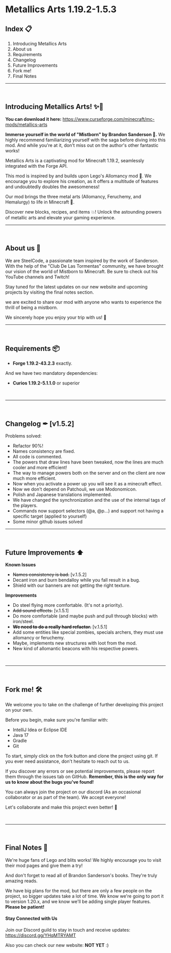 # Metallics Arts 1.19.2-1.5.3



## Index 📋
1. Introducing Metallics Arts
2. About us
3. Requirements
4. Changelog
5. Future Improvements
6. Fork me!
7. Final Notes
---
<br>

## **Introducing Metallics Arts! ✨📘**

**You can download it here:** https://www.curseforge.com/minecraft/mc-mods/metallics-arts

**Immerse yourself in the world of "Mistborn" by Brandon Sanderson 💫.** We highly recommend familiarizing yourself with the saga before diving into this mod. And while you're at it, don't miss out on the author's other fantastic works!

Metallics Arts is a captivating mod for Minecraft 1.19.2, seamlessly integrated with the Forge API.

This mod is inspired by and builds upon Lego's Allomancy mod 🌟. We encourage you to explore his creation, as it offers a multitude of features and undoubtedly doubles the awesomeness!

Our mod brings the three metal arts (Allomancy, Feruchemy, and Hemalurgy) to life in Minecraft 🌌.

Discover new blocks, recipes, and items 💥! Unlock the astounding powers of metallic arts and elevate your gaming experience.
<br>

------

<br>

## **About us 🙋**
We are SteelCode, a passionate team inspired by the work of Sanderson. With the help of the "Club De Las Tormentas" community, we have brought our vision of the world of Mistborn to Minecraft. Be sure to check out his YouTube channels and Twitch!

Stay tuned for the latest updates on our new website and upcoming projects by visiting the final notes section.

we are excited to share our mod with anyone who wants to experience the thrill of being a mistborn.

We sincerely hope you enjoy your trip with us! 🎉
<br>

------

<br>

## **Requirements 📦**

- **Forge 1.19.2-43.2.3** exactly.

And we have two mandatory dependencies:
- **Curios 1.19.2-5.1.1.0** or superior

<br>

------

<br>

## **Changelog ✒ [v1.5.2]️** 

Problems solved:
- Refactor 90%!
- Names consistency are fixed.
- All code is commented.
- The powers that draw lines have been tweaked, now the lines are much cooler and more efficient!
- The way to manage powers both on the server and on the client are now much more efficient.
- Now when you activate a power up you will see it as a minecraft effect.
- Now we don't depend on Patchouli, we use Modonomicon.
- Polish and Japanese translations implemented.
- We have changed the synchronization and the use of the internal tags of the players.
- Commands now support selectors (@a, @p...) and support not having a specific target (applied to yourself)
- Some minor github issues solved
  <br>

------

<br>

## **Future Improvements ⬆️**

**Known Issues**
- ~~Names consistency is bad.~~ [v.1.5.2]
- Decant iron and burn bendalloy while you fall result in a bug.
- Shield with our banners are not getting the right texture.

**Improvements**
- Do steel flying more comfortable. (It's not a priority).
- ~~Add sound effects.~~ [v.1.5.1]
- Do more comfortable (and maybe push and pull through blocks) with iron/steel. 
- ~~**We need to do a really hard refactor.**~~ [v.1.5.1]
- Add some entities like special zombies, specials archers, they must use allomancy or feruchemy.
- Maybe, implements new structures with loot from the mod.
- New kind of allomantic beacons with his respective powers.

<br>

------

<br>

## **Fork me! 🛠️**
We welcome you to take on the challenge of further developing this project on your own.

Before you begin, make sure you're familiar with:
- IntelliJ Idea or Eclipse IDE
- Java 17
- Gradle
- Git

To start, simply click on the fork button and clone the project using git. If you ever need assistance, don't hesitate to reach out to us.

If you discover any errors or see potential improvements, please report them through the issues tab on GitHub. **Remember, this is the only way for us to know about the bugs you've found!**

You can always join the project on our discord (As an occasional collaborator or as part of the team). We accept everyone!

Let's collaborate and make this project even better! 🌟

<br>

------

<br>

## **Final Notes 🚀**

We're huge fans of Lego and blits works! We highly encourage you to visit their mod pages and give them a try!

And don't forget to read all of Brandon Sanderson's books. They're truly amazing reads.

We have big plans for the mod, but there are only a few people on the project, so bigger updates take a lot of time. 
We know we're going to port it to version 1.20.x, and we know we'll be adding single player features. **Please be patient!**

#### **Stay Connected with Us**

Join our Discord guild to stay in touch and receive updates: https://discord.gg/YHqMTRYAMT

Also you can check our new website: **NOT YET** :)
